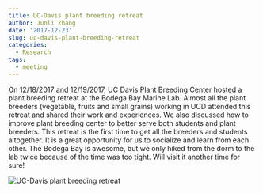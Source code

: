 ```yaml
---
title: UC-Davis plant breeding retreat
author: Junli Zhang
date: '2017-12-23'
slug: uc-davis-plant-breeding-retreat
categories:
  - Research
tags:
  - meeting
---
```


On 12/18/2017 and 12/19/2017, UC Davis Plant Breeding Center hosted a plant breeding retreat at the Bodega Bay Marine Lab. Almost all the plant breeders (vegetable, fruits and small grains) working in UCD attended this retreat and shared their work and experiences. We also discussed how to improve plant breeding center to better serve both students and plant breeders. This retreat is the first time to get all the breeders and students altogether. It is a great opportunity for us to socialize and learn from each other. The Bodega Bay is awesome, but we only hiked from the dorm to the lab twice because of the time was too tight. Will visit it another time for sure!

![UC-Davis plant breeding retreat](/images/20171218_plant_breeding_retreat.jpg)